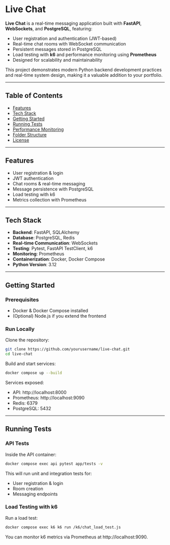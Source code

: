 # Live Chat

**Live Chat** is a real-time messaging application built with **FastAPI**, **WebSockets**, and **PostgreSQL**, featuring:

- User registration and authentication (JWT-based)
- Real-time chat rooms with WebSocket communication
- Persistent messages stored in PostgreSQL
- Load testing with **k6** and performance monitoring using **Prometheus**
- Designed for scalability and maintainability

This project demonstrates modern Python backend development practices and real-time system design, making it a valuable addition to your portfolio.

---

## Table of Contents

- [Features](#features)
- [Tech Stack](#tech-stack)
- [Getting Started](#getting-started)
- [Running Tests](#running-tests)
- [Performance Monitoring](#performance-monitoring)
- [Folder Structure](#folder-structure)
- [License](#license)

---

## Features

- User registration & login
- JWT authentication
- Chat rooms & real-time messaging
- Message persistence with PostgreSQL
- Load testing with k6
- Metrics collection with Prometheus

---

## Tech Stack

- **Backend**: FastAPI, SQLAlchemy
- **Database**: PostgreSQL, Redis
- **Real-time Communication**: WebSockets
- **Testing**: Pytest, FastAPI TestClient, k6
- **Monitoring**: Prometheus
- **Containerization**: Docker, Docker Compose
- **Python Version**: 3.12

---

## Getting Started

### Prerequisites

- Docker & Docker Compose installed
- (Optional) Node.js if you extend the frontend

### Run Locally

Clone the repository:

```bash
git clone https://github.com/yourusername/live-chat.git
cd live-chat
```
Build and start services:
```bash
docker compose up --build
```

Services exposed:
- API: http://localhost:8000
- Prometheus: http://localhost:9090
- Redis: 6379
- PostgreSQL: 5432
---


## Running Tests
### API Tests
Inside the API container:
```bash
docker compose exec api pytest app/tests -v
```
This will run unit and integration tests for:
- User registration & login
- Room creation
- Messaging endpoints

### Load Testing with k6
Run a load test:
```bash
docker compose exec k6 k6 run /k6/chat_load_test.js
```
You can monitor k6 metrics via Prometheus at http://localhost:9090.